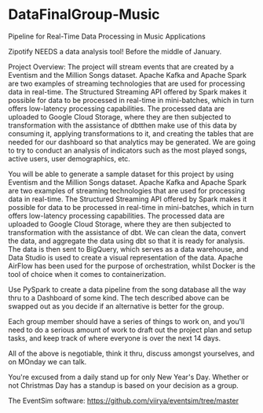 # DataFinalGroup-Music

Pipeline for Real-Time Data Processing in Music Applications

Zipotify NEEDS a data analysis tool! Before the middle of January.

Project Overview: The project will stream events that are created by a Eventism and the Million Songs dataset. Apache Kafka and Apache Spark are two examples of streaming technologies that are used for processing data in real-time. The Structured Streaming API offered by Spark makes it possible for data to be processed in real-time in mini-batches, which in turn offers low-latency processing capabilities. The processed data are uploaded to Google Cloud Storage, where they are then subjected to transformation with the assistance of dbtthen make use of this data by consuming it, applying transformations to it, and creating the tables that are needed for our dashboard so that analytics may be generated. We are going to try to conduct an analysis of indicators such as the most played songs, active users, user demographics, etc.

You will be able to generate a sample dataset for this project by using Eventism and the Million Songs dataset. Apache Kafka and Apache Spark are two examples of streaming technologies that are used for processing data in real-time. 
The Structured Streaming API offered by Spark makes it possible for data to be processed in real-time in mini-batches, which in turn offers low-latency processing capabilities. The processed data are uploaded to Google Cloud Storage, where they are then subjected to transformation with the assistance of dbt. 
We can clean the data, convert the data, and aggregate the data using dbt so that it is ready for analysis. The data is then sent to BigQuery, which serves as a data warehouse, and Data Studio is used to create a visual representation of the data. 
Apache AirFlow has been used for the purpose of orchestration, whilst Docker is the tool of choice when it comes to containerization.

Use PySpark to create a data pipeline from the song database all the way thru to a Dashboard of some kind.
The tech described above can be swapped out as you decide if an alternative is better for the group.

Each group member should have a series of things to work on, and you'll need to do a serious amount of work to 
draft out the project plan and setup tasks, and keep track of where everyone is over the next 14 days.

All of the above is negotiable, think it thru, discuss amongst yourselves, and on MOnday we can talk.

You're excused from a daily stand up for only New Year's Day. 
Whether or not Christmas Day has a standup is based on your decision as a group.

The EventSim software: 
https://github.com/viirya/eventsim/tree/master
